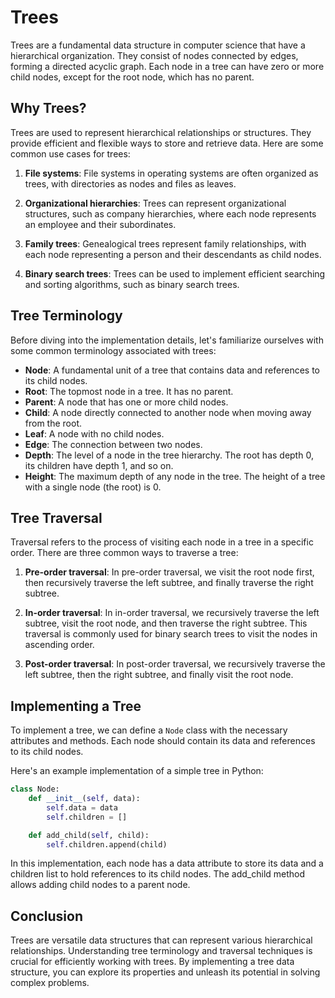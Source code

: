 # Trees

Trees are a fundamental data structure in computer science that have a hierarchical organization. They consist of nodes connected by edges, forming a directed acyclic graph. Each node in a tree can have zero or more child nodes, except for the root node, which has no parent.

## Why Trees?

Trees are used to represent hierarchical relationships or structures. They provide efficient and flexible ways to store and retrieve data. Here are some common use cases for trees:

1. **File systems**: File systems in operating systems are often organized as trees, with directories as nodes and files as leaves.

2. **Organizational hierarchies**: Trees can represent organizational structures, such as company hierarchies, where each node represents an employee and their subordinates.

3. **Family trees**: Genealogical trees represent family relationships, with each node representing a person and their descendants as child nodes.

4. **Binary search trees**: Trees can be used to implement efficient searching and sorting algorithms, such as binary search trees.

## Tree Terminology

Before diving into the implementation details, let's familiarize ourselves with some common terminology associated with trees:

- **Node**: A fundamental unit of a tree that contains data and references to its child nodes.
- **Root**: The topmost node in a tree. It has no parent.
- **Parent**: A node that has one or more child nodes.
- **Child**: A node directly connected to another node when moving away from the root.
- **Leaf**: A node with no child nodes.
- **Edge**: The connection between two nodes.
- **Depth**: The level of a node in the tree hierarchy. The root has depth 0, its children have depth 1, and so on.
- **Height**: The maximum depth of any node in the tree. The height of a tree with a single node (the root) is 0.

## Tree Traversal

Traversal refers to the process of visiting each node in a tree in a specific order. There are three common ways to traverse a tree:

1. **Pre-order traversal**: In pre-order traversal, we visit the root node first, then recursively traverse the left subtree, and finally traverse the right subtree.

2. **In-order traversal**: In in-order traversal, we recursively traverse the left subtree, visit the root node, and then traverse the right subtree. This traversal is commonly used for binary search trees to visit the nodes in ascending order.

3. **Post-order traversal**: In post-order traversal, we recursively traverse the left subtree, then the right subtree, and finally visit the root node.

## Implementing a Tree

To implement a tree, we can define a `Node` class with the necessary attributes and methods. Each node should contain its data and references to its child nodes.

Here's an example implementation of a simple tree in Python:

```python
class Node:
    def __init__(self, data):
        self.data = data
        self.children = []

    def add_child(self, child):
        self.children.append(child)
```

In this implementation, each node has a data attribute to store its data and a children list to hold references to its child nodes. The add_child method allows adding child nodes to a parent node.

## Conclusion

Trees are versatile data structures that can represent various hierarchical relationships. Understanding tree terminology and traversal techniques is crucial for efficiently working with trees. By implementing a tree data structure, you can explore its properties and unleash its potential in solving complex problems.
